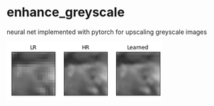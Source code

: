 # enhance_greyscale
neural net implemented with pytorch for upscaling greyscale images

![example_image](https://github.com/jhb123/enhance_greyscale/blob/main/example.png)
